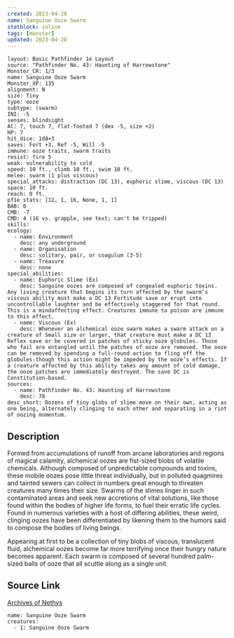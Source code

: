 ```yaml
---
created: 2023-04-28
name: Sanguine Ooze Swarm
statblock: inline
tags: [monster]
updated: 2023-04-28
---
```

```statblock
layout: Basic Pathfinder 1e Layout
source: "Pathfinder No. 43: Haunting of Harrowstone"
Monster_CR: 1/3
name: Sanguine Ooze Swarm
Monster_XP: 135
alignment: N
size: Tiny
type: ooze
subtype: (swarm)
INI: -5
senses: blindsight
AC: 7, touch 7, flat-footed 7 (dex -5, size +2)
HP: 7
hit_dice: 1d8+3
saves: Fort +3, Ref -5, Will -5
immune: ooze traits, swarm traits
resist: fire 5
weak: vulnerability to cold
speed: 10 ft., climb 10 ft., swim 10 ft.
melee: swarm (1 plus viscous)
special_attacks: distraction (DC 13), euphoric slime, viscous (DC 13)
space: 10 ft.
reach: 0 ft.
pf1e_stats: [12, 1, 16, None, 1, 1]
BAB: 0
CMB: -7
CMD: 4 (16 vs. grapple, see text; can't be tripped)
skills: 
ecology:
  - name: Environment
    desc: any underground
  - name: Organisation
    desc: solitary, pair, or coagulum (3-5)
  - name: Treasure
    desc: none
special_abilities:
  - name: Euphoric Slime (Ex)
    desc: Sanguine oozes are composed of congealed euphoric toxins. Any living creature that begins its turn affected by the swarm’s viscous ability must make a DC 13 Fortitude save or erupt into uncontrollable laughter and be effectively staggered for that round. This is a mindaffecting effect. Creatures immune to poison are immune to this effect.
  - name: Viscous (Ex)
    desc: Whenever an alchemical ooze swarm makes a swarm attack on a creature of Small size or larger, that creature must make a DC 13 Reflex save or be covered in patches of sticky ooze globules. Those who fail are entangled until the patches of ooze are removed. The ooze can be removed by spending a full-round action to fling off the globules-though this action might be impeded by the ooze’s effects. If a creature affected by this ability takes any amount of cold damage, the ooze patches are immediately destroyed. The save DC is Constitution-based.
sources:
  - name: Pathfinder No. 43: Haunting of Harrowstone
    desc: 78
desc_short: Dozens of tiny globs of slime move on their own, acting as one being, alternately clinging to each other and separating in a riot of oozing momentum.
```
## Description
Formed from accumulations of runoff from arcane laboratories and regions of magical calamity, alchemical oozes are fist-sized blobs of volatile chemicals. Although composed of unpredictable compounds and toxins, these mobile oozes pose little threat individually, but in polluted quagmires and tainted sewers can collect in numbers great enough to threaten creatures many times their size. Swarms of the slimes linger in such contaminated areas and seek new accretions of vital solutions, like those found within the bodies of higher life forms, to fuel their erratic life cycles. Found in numerous varieties with a host of differing abilities, these weird, clinging oozes have been differentiated by likening them to the humors said to compose the bodies of living beings.

Appearing at first to be a collection of tiny blobs of viscous, translucent fluid, alchemical oozes become far more terrifying once their hungry nature becomes apparent. Each swarm is composed of several hundred palm-sized balls of ooze that all scuttle along as a single unit.
## Source Link
[Archives of Nethys](https://aonprd.com/MonsterDisplay.aspx?ItemName=Sanguine%20Ooze%20Swarm)
```encounter-table
name: Sanguine Ooze Swarm
creatures:
  - 1: Sanguine Ooze Swarm
```
